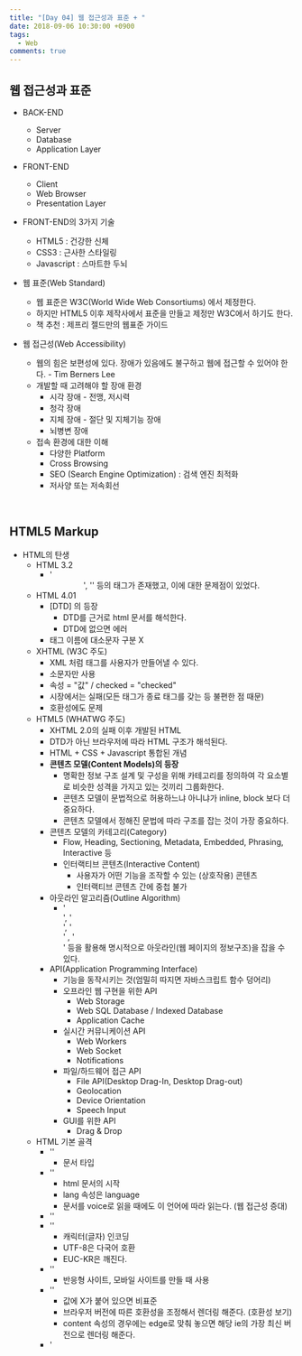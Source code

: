 ```yaml
---
title: "[Day 04] 웹 접근성과 표준 + "
date: 2018-09-06 10:30:00 +0900
tags:
  - Web
comments: true
---
```


## 웹 접근성과 표준

- BACK-END 
  - Server
  - Database
  - Application Layer
- FRONT-END
  - Client
  - Web Browser
  - Presentation Layer
- FRONT-END의 3가지 기술
  - HTML5 : 건강한 신체
  - CSS3 : 근사한 스타일링
  - Javascript : 스마트한 두뇌

- 웹 표준(Web Standard)
  - 웹 표준은 W3C(World Wide Web Consortiums) 에서 제정한다.
  - 하지만 HTML5 이후 제작사에서 표준을 만들고 제정만 W3C에서 하기도 한다.
  - 책 추천 : 제프리 젤드만의 웹표준 가이드

- 웹 접근성(Web Accessibility)
  - 웹의 힘은 보편성에 있다. 장애가 있음에도 불구하고 웹에 접근할 수 있어야 한다. - Tim Berners Lee
  - 개발할 때 고려해야 할 장애 환경
    - 시각 장애 - 전맹, 저시력
    - 청각 장애
    - 지체 장애 - 절단 및 지체기능 장애
    - 뇌병변 장애
  - 접속 환경에 대한 이해
    - 다양한 Platform
    - Cross Browsing
    - SEO (Search Engine Optimization) : 검색 엔진 최적화
    - 저사양 또는 저속회선

<br/>

## HTML5 Markup

- HTML의 탄생
  - HTML 3.2
    - '<center>', '<font>' 등의 태그가 존재했고, 이에 대한 문제점이 있었다.
  - HTML 4.01
    - [DTD] 의 등장
      - DTD를 근거로 html 문서를 해석한다.
      - DTD에 없으면 에러
    - 태그 이름에 대소문자 구분 X
  - XHTML (W3C 주도)
    - XML 처럼 태그를 사용자가 만들어낼 수 있다.
    - 소문자만 사용
    - 속성 = "값" / checked = "checked"
    - 시장에서는 실패(모든 태그가 종료 태그를 갖는 등 불편한 점 때문)
    - 호환성에도 문제
  - HTML5 (WHATWG 주도)
    - XHTML 2.0의 실패 이후 개발된 HTML
    - DTD가 아닌 브라우저에 따라 HTML 구조가 해석된다.
    - HTML + CSS + Javascript 통합된 개념
    - **콘텐츠 모델(Content Models)의 등장**
      - 명확한 정보 구조 설계 및 구성을 위해 카테고리를 정의하여 각 요소별로 비슷한 성격을 가지고 있는 것끼리 그룹화한다.
      - 콘텐츠 모델이 문법적으로 허용하느냐 아니냐가 inline, block 보다 더 중요하다.
      - 콘텐츠 모델에서 정해진 문법에 따라 구조를 잡는 것이 가장 중요하다.
    - 콘텐츠 모델의 카테고리(Category)
      - Flow, Heading, Sectioning, Metadata, Embedded, Phrasing, Interactive 등
      - 인터랙티브 콘텐츠(Interactive Content)
        - 사용자가 어떤 기능을 조작할 수 있는 (상호작용) 콘텐츠
        - 인터랙티브 콘텐츠 간에 중첩 불가
    - 아웃라인 알고리즘(Outline Algorithm)
      - '<section>', '<article>', '<aside>' , '<nav>' 등을 활용해 명시적으로 아웃라인(웹 페이지의 정보구조)을 잡을 수 있다.
    - API(Application Programming Interface)
      - 기능을 동작시키는 것(엄밀히 따지면 자바스크립트 함수 덩어리)
      - 오프라인 웹 구현을 위한 API
        - Web Storage
        - Web SQL Database / Indexed Database
        - Application Cache
      - 실시간 커뮤니케이션 API
        - Web Workers
        - Web Socket
        - Notifications
      - 파일/하드웨어 접근 API
        - File API(Desktop Drag-In, Desktop Drag-out)
        - Geolocation
        - Device Orientation
        - Speech Input
      - GUI를 위한 API
        - Drag & Drop
  - HTML 기본 골격
    - '<!DOCTYPE html>'
      - 문서 타입
    - '<html lang="ko-KR">'
      - html 문서의 시작
      - lang 속성은 language
      - 문서를 voice로 읽을 때에도 이 언어에 따라 읽는다. (웹 접근성 증대)
    - '<head>'
    - '<meta charset="UTF-8">'
      - 캐릭터(글자) 인코딩
      - UTF-8은 다국어 호환
      - EUC-KR은 깨진다.
    - '<meta name="viewport" content="width=device-width, initial-scale=1.0">'
      - 반응형 사이트, 모바일 사이트를 만들 때 사용
    - '<meta http-equiv="X-UA-Compatible" content="ie=edge">'
      - 값에 X가 붙어 있으면 비표준
      - 브라우저 버전에 따른 호환성을 조정해서 렌더링 해준다. (호환성 보기)
      - content 속성의 경우에는 edge로 맞춰 놓으면 해당 ie의 가장 최신 버전으로 렌더링 해준다.
    - '<title>'
      - 문서 전체를 관통하는 제목
      - 모든 페이지에 같은 title이 달리면 SEO에 안좋다.
      - 쓸데없는 '*****' 같은거 넣지 않는다. (웹 접근성 차원에서 안좋음)
      - yahoo 검색 시 html:title 로 검색하면 웹페이지의 title에 html이 포함되어 있는 것을 검색한다.
